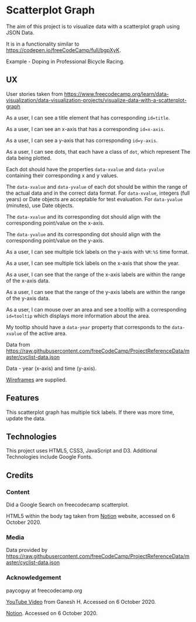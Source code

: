 # Scatterplot Graph

The aim of this project is to visualize data with a scatterplot graph using JSON Data.

It is in a functionality similar to https://codepen.io/freeCodeCamp/full/bgpXyK.

Example - Doping in Professional Bicycle Racing.

## UX

User stories taken from https://www.freecodecamp.org/learn/data-visualization/data-visualization-projects/visualize-data-with-a-scatterplot-graph

As a user, I can see a title element that has corresponding `id=title`.

As a user, I can see an x-axis that has a corresponding `id=x-axis`.

As a user, I can see a y-axis that has corresponding `id=y-axis`.

As a user, I can see dots, that each have a class of `dot`, which represent The
data being plotted.

Each dot should have the properties `data-xvalue` and `data-yvalue` containing their
corresponding x and y values.

The `data-xvalue` and `data-yvalue` of each dot should be within the range of
the actual data and in the correct data format.  For `data-xvalue`, integers
(full years) or Date objects are acceptable for test evaluation.  For `data-yvalue`
(minutes), use Date objects.

The `data-xvalue` and its corresponding dot should align with the corresponding
point/value on the x-axis.

The `data-yvalue` and its corresponding dot should align with the corresponding
point/value on the y-axis.

As a user, I can see multiple tick labels on the y-axis with `%M:%S` time format.

As a user, I can see multiple tick labels on the x-axis that show the year.

As a user, I can see that the range of the x-axis labels are within the range of
the x-axis data.

As a user, I can see that the range of the y-axis labels are within the range of
the y-axis data.

As a user, I can mouse over an area and see a tooltip with a corresponding 
`id=tooltip` which displays more information about the area.

My tooltip should have a `data-year` property that corresponds to the `data-xvalue`
of the active area.

Data from https://raw.githubusercontent.com/freeCodeCamp/ProjectReferenceData/master/cyclist-data.json

Data - year (x-axis) and time (y-axis).

[Wireframes](wireframes/wireframe-scatterplot-graph) are supplied.

## Features

This scatterplot graph has multiple tick labels.  If there was more time, update the data.

## Technologies

This project uses HTML5, CSS3, JavaScript and D3.  Additional Technologies include Google Fonts.

## Credits

### Content

Did a Google Search on freecodecamp scatterplot.

HTML5 within the body tag taken from [Notion](https://www.notion.so/Visualize-Data-with-a-Scatterplot-Graph-f3b277dc35294accb4d42a0358b92009)
website, accessed on 6 October 2020.

### Media

Data provided by https://raw.githubusercontent.com/freeCodeCamp/ProjectReferenceData/master/cyclist-data.json

### Acknowledgement

paycoguy at freecodecamp.org

[YouTube Video](https://www.youtube.com/watch?v=OvtT4X2L9Fo) from Ganesh H.  Accessed on 6 October 2020.

[Notion](https://www.notion.so/Visualize-Data-with-a-Scatterplot-Graph-f3b277dc35294accb4d42a0358b92009).  Accessed
on 6 October 2020.




